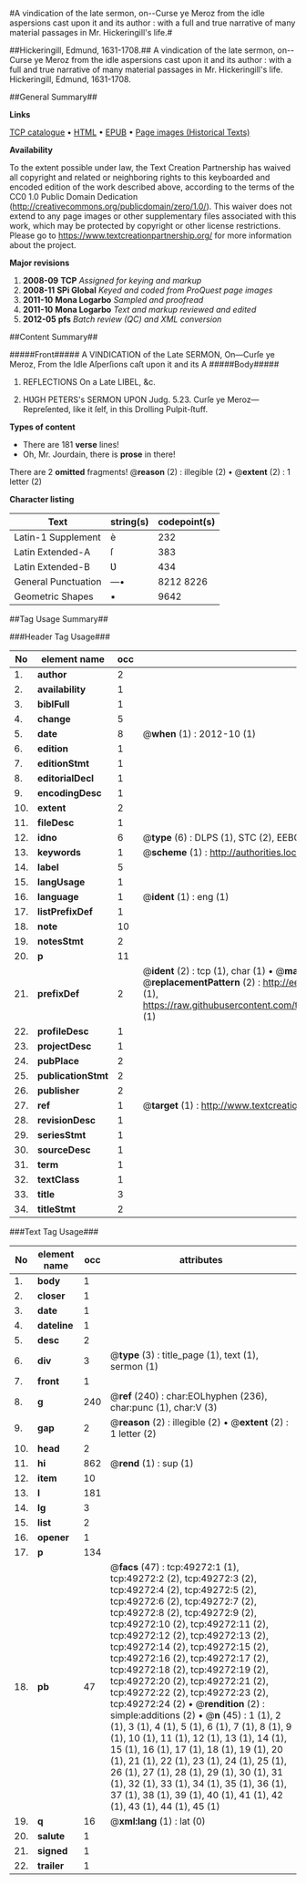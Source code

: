 #A vindication of the late sermon, on--Curse ye Meroz from the idle aspersions cast upon it and its author : with a full and true narrative of many material passages in Mr. Hickeringill's life.#

##Hickeringill, Edmund, 1631-1708.##
A vindication of the late sermon, on--Curse ye Meroz from the idle aspersions cast upon it and its author : with a full and true narrative of many material passages in Mr. Hickeringill's life.
Hickeringill, Edmund, 1631-1708.

##General Summary##

**Links**

[TCP catalogue](http://www.ota.ox.ac.uk/tcp/)  • 
[HTML](http://tei.it.ox.ac.uk/tcp/Texts-HTML/free/A70/A70224.html)  • 
[EPUB](http://tei.it.ox.ac.uk/tcp/Texts-EPUB/free/A70/A70224.epub) • 
[Page images (Historical Texts)](https://historicaltexts.jisc.ac.uk/eebo-11792359e)

**Availability**

To the extent possible under law, the Text Creation Partnership has waived all copyright and related or neighboring rights to this keyboarded and encoded edition of the work described above, according to the terms of the CC0 1.0 Public Domain Dedication (http://creativecommons.org/publicdomain/zero/1.0/). This waiver does not extend to any page images or other supplementary files associated with this work, which may be protected by copyright or other license restrictions. Please go to https://www.textcreationpartnership.org/ for more information about the project.

**Major revisions**

1. __2008-09__ __TCP__ *Assigned for keying and markup*
1. __2008-11__ __SPi Global__ *Keyed and coded from ProQuest page images*
1. __2011-10__ __Mona Logarbo__ *Sampled and proofread*
1. __2011-10__ __Mona Logarbo__ *Text and markup reviewed and edited*
1. __2012-05__ __pfs__ *Batch review (QC) and XML conversion*

##Content Summary##

#####Front#####
A VINDICATION of the Late SERMON, On—Curſe ye Meroz, From the Idle Aſperſions caſt upon it and its A
#####Body#####

1. REFLECTIONS On a Late LIBEL, &c.

1. HƲGH PETERS's SERMON UPON Judg. 5.23. Curſe ye Meroz—Repreſented, like it ſelf, in this Drolling Pulpit-ſtuff.

**Types of content**

  * There are 181 **verse** lines!
  * Oh, Mr. Jourdain, there is **prose** in there!

There are 2 **omitted** fragments! 
 @__reason__ (2) : illegible (2)  •  @__extent__ (2) : 1 letter (2)

**Character listing**


|Text|string(s)|codepoint(s)|
|---|---|---|
|Latin-1 Supplement|è|232|
|Latin Extended-A|ſ|383|
|Latin Extended-B|Ʋ|434|
|General Punctuation|—•|8212 8226|
|Geometric Shapes|▪|9642|

##Tag Usage Summary##

###Header Tag Usage###

|No|element name|occ|attributes|
|---|---|---|---|
|1.|__author__|2||
|2.|__availability__|1||
|3.|__biblFull__|1||
|4.|__change__|5||
|5.|__date__|8| @__when__ (1) : 2012-10 (1)|
|6.|__edition__|1||
|7.|__editionStmt__|1||
|8.|__editorialDecl__|1||
|9.|__encodingDesc__|1||
|10.|__extent__|2||
|11.|__fileDesc__|1||
|12.|__idno__|6| @__type__ (6) : DLPS (1), STC (2), EEBO-CITATION (1), OCLC (1), VID (1)|
|13.|__keywords__|1| @__scheme__ (1) : http://authorities.loc.gov/ (1)|
|14.|__label__|5||
|15.|__langUsage__|1||
|16.|__language__|1| @__ident__ (1) : eng (1)|
|17.|__listPrefixDef__|1||
|18.|__note__|10||
|19.|__notesStmt__|2||
|20.|__p__|11||
|21.|__prefixDef__|2| @__ident__ (2) : tcp (1), char (1)  •  @__matchPattern__ (2) : ([0-9\-]+):([0-9IVX]+) (1), (.+) (1)  •  @__replacementPattern__ (2) : http://eebo.chadwyck.com/downloadtiff?vid=$1&page=$2 (1), https://raw.githubusercontent.com/textcreationpartnership/Texts/master/tcpchars.xml#$1 (1)|
|22.|__profileDesc__|1||
|23.|__projectDesc__|1||
|24.|__pubPlace__|2||
|25.|__publicationStmt__|2||
|26.|__publisher__|2||
|27.|__ref__|1| @__target__ (1) : http://www.textcreationpartnership.org/docs/. (1)|
|28.|__revisionDesc__|1||
|29.|__seriesStmt__|1||
|30.|__sourceDesc__|1||
|31.|__term__|1||
|32.|__textClass__|1||
|33.|__title__|3||
|34.|__titleStmt__|2||


###Text Tag Usage###

|No|element name|occ|attributes|
|---|---|---|---|
|1.|__body__|1||
|2.|__closer__|1||
|3.|__date__|1||
|4.|__dateline__|1||
|5.|__desc__|2||
|6.|__div__|3| @__type__ (3) : title_page (1), text (1), sermon (1)|
|7.|__front__|1||
|8.|__g__|240| @__ref__ (240) : char:EOLhyphen (236), char:punc (1), char:V (3)|
|9.|__gap__|2| @__reason__ (2) : illegible (2)  •  @__extent__ (2) : 1 letter (2)|
|10.|__head__|2||
|11.|__hi__|862| @__rend__ (1) : sup (1)|
|12.|__item__|10||
|13.|__l__|181||
|14.|__lg__|3||
|15.|__list__|2||
|16.|__opener__|1||
|17.|__p__|134||
|18.|__pb__|47| @__facs__ (47) : tcp:49272:1 (1), tcp:49272:2 (2), tcp:49272:3 (2), tcp:49272:4 (2), tcp:49272:5 (2), tcp:49272:6 (2), tcp:49272:7 (2), tcp:49272:8 (2), tcp:49272:9 (2), tcp:49272:10 (2), tcp:49272:11 (2), tcp:49272:12 (2), tcp:49272:13 (2), tcp:49272:14 (2), tcp:49272:15 (2), tcp:49272:16 (2), tcp:49272:17 (2), tcp:49272:18 (2), tcp:49272:19 (2), tcp:49272:20 (2), tcp:49272:21 (2), tcp:49272:22 (2), tcp:49272:23 (2), tcp:49272:24 (2)  •  @__rendition__ (2) : simple:additions (2)  •  @__n__ (45) : 1 (1), 2 (1), 3 (1), 4 (1), 5 (1), 6 (1), 7 (1), 8 (1), 9 (1), 10 (1), 11 (1), 12 (1), 13 (1), 14 (1), 15 (1), 16 (1), 17 (1), 18 (1), 19 (1), 20 (1), 21 (1), 22 (1), 23 (1), 24 (1), 25 (1), 26 (1), 27 (1), 28 (1), 29 (1), 30 (1), 31 (1), 32 (1), 33 (1), 34 (1), 35 (1), 36 (1), 37 (1), 38 (1), 39 (1), 40 (1), 41 (1), 42 (1), 43 (1), 44 (1), 45 (1)|
|19.|__q__|16| @__xml:lang__ (1) : lat (0)|
|20.|__salute__|1||
|21.|__signed__|1||
|22.|__trailer__|1||
